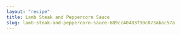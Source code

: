 ```yaml
---
layout: "recipe"
title: Lamb Steak and Peppercorn Sauce
slug: lamb-steak-and-peppercorn-sauce-689cc40483f90c073abac57a
---
```

